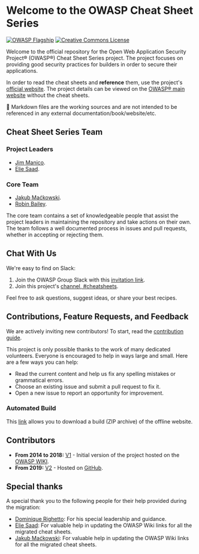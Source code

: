 # Welcome to the OWASP Cheat Sheet Series

[![OWASP Flagship](https://img.shields.io/badge/owasp-flagship%20project-48A646.svg)](https://www.owasp.org/index.php/OWASP_Project_Inventory#tab=Flagship_Projects)
[![Creative Commons License](https://licensebuttons.net/l/by-sa/4.0/88x31.png)](https://creativecommons.org/licenses/by-sa/4.0/ "CC BY-SA 4.0")

Welcome to the official repository for the Open Web Application Security Project® (OWASP®) Cheat Sheet Series project. The project focuses on providing good security practices for builders in order to secure their applications.

In order to read the cheat sheets and **reference** them, use the project's [official website](https://cheatsheetseries.owasp.org). The project details can be viewed on the [OWASP® main website](https://owasp.org/www-project-cheat-sheets/) without the cheat sheets.

:triangular_flag_on_post: Markdown files are the working sources and are not intended to be referenced in any external documentation/book/website/etc.

## Cheat Sheet Series Team

### Project Leaders

- [Jim Manico](https://github.com/jmanico).
- [Elie Saad](https://github.com/ThunderSon).

### Core Team

- [Jakub Maćkowski](https://github.com/mackowski).
- [Robin Bailey](https://github.com/rbsec).

The core team contains a set of knowledgeable people that assist the project leaders in maintaining the repository and take actions on their own. The team follows a well documented process in issues and pull requests, whether in accepting or rejecting them.

## Chat With Us

We're easy to find on Slack:

1. Join the OWASP Group Slack with this [invitation link](https://owasp-slack.herokuapp.com/).
2. Join this project's [channel, #cheatsheets](https://owasp.slack.com/messages/C073YNUQG).

Feel free to ask questions, suggest ideas, or share your best recipes.

## Contributions, Feature Requests, and Feedback

We are actively inviting new contributors! To start, read the [contribution guide](CONTRIBUTING.md).

This project is only possible thanks to the work of many dedicated volunteers. Everyone is encouraged to help in ways large and small. Here are a few ways you can help:

- Read the current content and help us fix any spelling mistakes or grammatical errors.
- Choose an existing issue and submit a pull request to fix it.
- Open a new issue to report an opportunity for improvement.

### Automated Build

This [link](https://cheatsheetseries.owasp.org/bundle.zip) allows you to download a build (ZIP archive) of the offline website.

## Contributors

- **From 2014 to 2018:** [V1](CONTRIBUTOR-V1.md) - Initial version of the project hosted on the [OWASP WIKI](https://wiki.owasp.org).
- **From 2019:** [V2](https://github.com/OWASP/CheatSheetSeries/graphs/contributors) - Hosted on [GitHub](https://github.com/OWASP/CheatSheetSeries).

## Special thanks

A special thank you to the following people for their help provided during the migration:

- [Dominique Righetto](https://github.com/righettod): For his special leadership and guidance.
- [Elie Saad](https://github.com/ThunderSon): For valuable help in updating the OWASP Wiki links for all the migrated cheat sheets.
- [Jakub Maćkowski](https://github.com/mackowski): For valuable help in updating the OWASP Wiki links for all the migrated cheat sheets.
